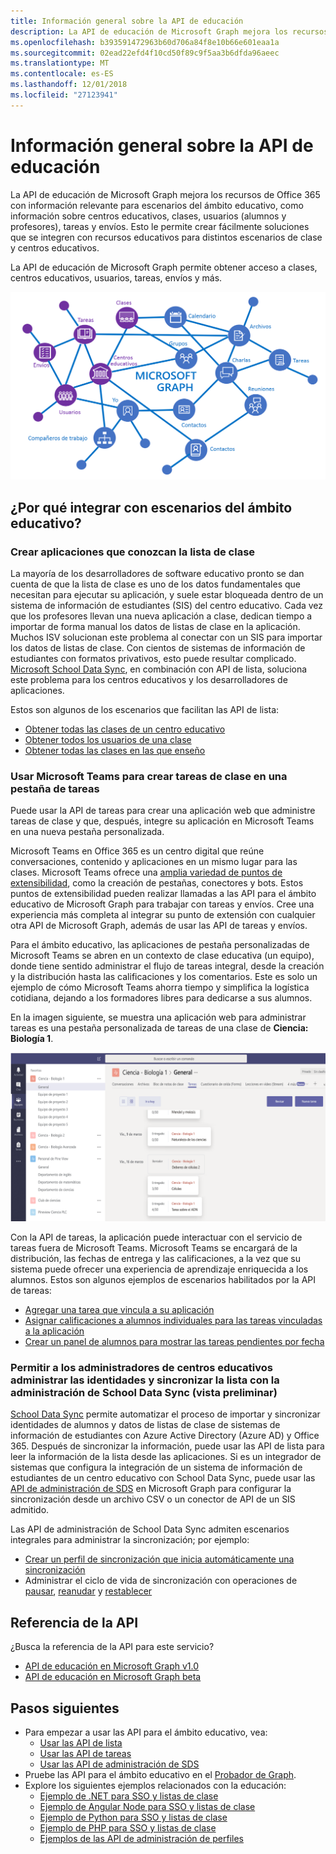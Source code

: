 ```yaml
---
title: Información general sobre la API de educación
description: La API de educación de Microsoft Graph mejora los recursos de Office 365 con información relevante para escenarios del ámbito educativo, como información sobre centros educativos, clases, usuarios (alumnos y profesores), tareas y envíos. Esto le permite crear fácilmente soluciones que se integren con recursos educativos para distintos escenarios de clase y centros educativos.
ms.openlocfilehash: b393591472963b60d706a84f8e10b66e601eaa1a
ms.sourcegitcommit: 02ead22efd4f10cd50f89c9f5aa3b6dfda96aeec
ms.translationtype: MT
ms.contentlocale: es-ES
ms.lasthandoff: 12/01/2018
ms.locfileid: "27123941"
---
```

# <a name="education-api-overview"></a>Información general sobre la API de educación

La API de educación de Microsoft Graph mejora los recursos de Office 365 con información relevante para escenarios del ámbito educativo, como información sobre centros educativos, clases, usuarios (alumnos y profesores), tareas y envíos. Esto le permite crear fácilmente soluciones que se integren con recursos educativos para distintos escenarios de clase y centros educativos.

La API de educación de Microsoft Graph permite obtener acceso a clases, centros educativos, usuarios, tareas, envíos y más.

![Información general sobre la API de educación para Graph](images/edugraph.png)

## <a name="why-integrate-with-education-scenarios"></a>¿Por qué integrar con escenarios del ámbito educativo?

### <a name="build-applications-that-are-aware-of-class-roster"></a>Crear aplicaciones que conozcan la lista de clase

La mayoría de los desarrolladores de software educativo pronto se dan cuenta de que la lista de clase es uno de los datos fundamentales que necesitan para ejecutar su aplicación, y suele estar bloqueada dentro de un sistema de información de estudiantes (SIS) del centro educativo. Cada vez que los profesores llevan una nueva aplicación a clase, dedican tiempo a importar de forma manual los datos de listas de clase en la aplicación. Muchos ISV solucionan este problema al conectar con un SIS para importar los datos de listas de clase. Con cientos de sistemas de información de estudiantes con formatos privativos, esto puede resultar complicado. [Microsoft School Data Sync](https://sds.microsoft.com/), en combinación con API de lista, soluciona este problema para los centros educativos y los desarrolladores de aplicaciones.

Estos son algunos de los escenarios que facilitan las API de lista:

- [Obtener todas las clases de un centro educativo](/graph/api/educationschool-list-classes?view=graph-rest-1.0)
- [Obtener todos los usuarios de una clase](/graph/api/educationclass-list-members?view=graph-rest-1.0)
- [Obtener todas las clases en las que enseño](/graph/api/educationuser-list-classes?view=graph-rest-1.0)


### <a name="use-microsoft-teams-to-create-class-assignments-in-an-assignments-tab"></a>Usar Microsoft Teams para crear tareas de clase en una pestaña de tareas


Puede usar la API de tareas para crear una aplicación web que administre tareas de clase y que, después, integre su aplicación en Microsoft Teams en una nueva pestaña personalizada.  

Microsoft Teams en Office 365 es un centro digital que reúne conversaciones, contenido y aplicaciones en un mismo lugar para las clases. Microsoft Teams ofrece una [amplia variedad de puntos de extensibilidad](https://docs.microsoft.com/es-ES/microsoftteams/platform/concepts/apps/apps-overview), como la creación de pestañas, conectores y bots. Estos puntos de extensibilidad pueden realizar llamadas a las API para el ámbito educativo de Microsoft Graph para trabajar con tareas y envíos. Cree una experiencia más completa al integrar su punto de extensión con cualquier otra API de Microsoft Graph, además de usar las API de tareas y envíos.

Para el ámbito educativo, las aplicaciones de pestaña personalizadas de Microsoft Teams se abren en un contexto de clase educativa (un equipo), donde tiene sentido administrar el flujo de tareas integral, desde la creación y la distribución hasta las calificaciones y los comentarios. Este es solo un ejemplo de cómo Microsoft Teams ahorra tiempo y simplifica la logística cotidiana, dejando a los formadores libres para dedicarse a sus alumnos.

En la imagen siguiente, se muestra una aplicación web para administrar tareas es una pestaña personalizada de tareas de una clase de **Ciencia: Biología 1**.

![Captura de pantalla de una pestaña de tareas en Microsoft Teams para una clase de Ciencia: Biología](images/assignmentsinteams.png)


Con la API de tareas, la aplicación puede interactuar con el servicio de tareas fuera de Microsoft Teams. Microsoft Teams se encargará de la distribución, las fechas de entrega y las calificaciones, a la vez que su sistema puede ofrecer una experiencia de aprendizaje enriquecida a los alumnos.
Estos son algunos ejemplos de escenarios habilitados por la API de tareas:

- [Agregar una tarea que vincula a su aplicación](/graph/api/educationclass-post-assignments?view=graph-rest-beta) 
- [Asignar calificaciones a alumnos individuales para las tareas vinculadas a la aplicación](/graph/api/educationsubmission-update?view=graph-rest-beta)
- [Crear un panel de alumnos para mostrar las tareas pendientes por fecha](/graph/api/educationclass-list-assignments?view=graph-rest-beta)


### <a name="enable-school-admins-to-manage-identity-and-roster-sync-using-school-data-sync-management-preview"></a>Permitir a los administradores de centros educativos administrar las identidades y sincronizar la lista con la administración de School Data Sync (vista preliminar)

[School Data Sync](https://sds.microsoft.com/) permite automatizar el proceso de importar y sincronizar identidades de alumnos y datos de listas de clase de sistemas de información de estudiantes con Azure Active Directory (Azure AD) y Office 365. Después de sincronizar la información, puede usar las API de lista para leer la información de la lista desde las aplicaciones. Si es un integrador de sistemas que configura la integración de un sistema de información de estudiantes de un centro educativo con School Data Sync, puede usar las [API de administración de SDS](/graph/api/resources/educationsynchronizationprofile?view=graph-rest-beta) en Microsoft Graph para configurar la sincronización desde un archivo CSV o un conector de API de un SIS admitido.

Las API de administración de School Data Sync admiten escenarios integrales para administrar la sincronización; por ejemplo:

- [Crear un perfil de sincronización que inicia automáticamente una sincronización](/graph/api/educationsynchronizationprofile-post?view=graph-rest-beta)
- Administrar el ciclo de vida de sincronización con operaciones de [pausar](/graph/api/educationsynchronizationprofile-pause?view=graph-rest-beta), [reanudar](/graph/api/educationsynchronizationprofile-resume?view=graph-rest-beta) y [restablecer](/graph/api/educationsynchronizationprofile-reset?view=graph-rest-beta)

## <a name="api-reference"></a>Referencia de la API
¿Busca la referencia de la API para este servicio?

- [API de educación en Microsoft Graph v1.0](/graph/api/resources/education-overview?view=graph-rest-1.0)
- [API de educación en Microsoft Graph beta](/graph/api/resources/education-overview?view=graph-rest-beta)


## <a name="next-steps"></a>Pasos siguientes

- Para empezar a usar las API para el ámbito educativo, vea:
    - [Usar las API de lista](/graph/api/resources/education-overview?view=graph-rest-1.0)
    - [Usar las API de tareas](/graph/api/resources/educationassignment?view=graph-rest-beta)
    - [Usar las API de administración de SDS](/graph/api/resources/educationsynchronizationprofile?view=graph-rest-beta)
- Pruebe las API para el ámbito educativo en el [Probador de Graph](https://developer.microsoft.com/graph/graph-explorer).
- Explore los siguientes ejemplos relacionados con la educación:
    - [Ejemplo de .NET para SSO y listas de clase](https://github.com/OfficeDev/O365-EDU-AspNetMVC-Samples)
    - [Ejemplo de Angular Node para SSO y listas de clase](https://github.com/OfficeDev/O365-EDU-AngularNodeJS-Samples)   
    - [Ejemplo de Python para SSO y listas de clase](https://github.com/OfficeDev/O365-EDU-Python-Samples)
    - [Ejemplo de PHP para SSO y listas de clase](https://github.com/OfficeDev/O365-EDU-PHP-Samples)
    - [Ejemplos de las API de administración de perfiles](https://github.com/OfficeDev/O365-EDU-SDS-AspNetMVC-Samples) 



 

